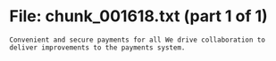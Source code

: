 ﻿# File: chunk_001618.txt (part 1 of 1)
```
Convenient and secure payments for all We drive collaboration to deliver improvements to the payments system.
```

